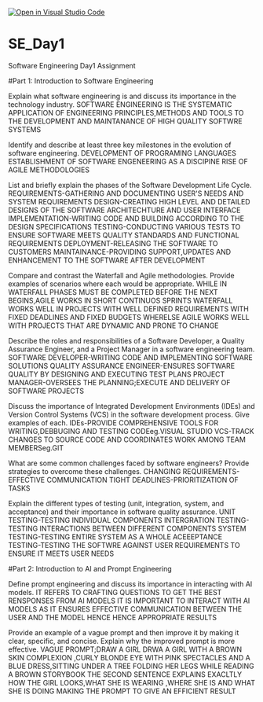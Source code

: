 [![Open in Visual Studio Code](https://classroom.github.com/assets/open-in-vscode-2e0aaae1b6195c2367325f4f02e2d04e9abb55f0b24a779b69b11b9e10269abc.svg)](https://classroom.github.com/online_ide?assignment_repo_id=18376101&assignment_repo_type=AssignmentRepo)
# SE_Day1
Software Engineering Day1 Assignment

#Part 1: Introduction to Software Engineering

Explain what software engineering is and discuss its importance in the technology industry.
SOFTWARE ENGINEERING IS THE SYSTEMATIC APPLICATION OF ENGINEERING PRINCIPLES,METHODS AND TOOLS TO THE DEVELOPMENT AND MAINTANANCE OF HIGH QUALITY SOFTWRE SYSTEMS

Identify and describe at least three key milestones in the evolution of software engineering.
DEVELOPMENT OF PROGRAMING LANGUAGES
ESTABLISHMENT OF SOFTWARE ENGENEERING AS A DISCIPINE
RISE OF AGILE METHODOLOGIES

List and briefly explain the phases of the Software Development Life Cycle.
REQUIREMENTS-GATHERING AND DOCUMENTING USER'S NEEDS AND SYSTEM REQUIREMENTS
DESIGN-CREATING HIGH LEVEL AND DETAILED DESIGNS OF THE SOFTWARE ARCHITECHTURE AND USER INTERFACE
IMPLEMENTATION-WRITING CODE AND BUILDING ACCORDING TO THE DESIGN SPECIFICATIONS
TESTING-CONDUCTING VARIOUS TESTS TO ENSURE SOFTWARE MEETS QUALITY STANDARDS AND FUNCTIONAL REQUIREMENTS
DEPLOYMENT-RELEASING THE SOFTWARE TO CUSTOMERS 
MAINTAINANCE-PROVIDING SUPPORT,UPDATES AND ENHANCEMENT TO THE SOFTWARE AFTER DEVELOPMENT

Compare and contrast the Waterfall and Agile methodologies. Provide examples of scenarios where each would be appropriate.
WHILE IN WATERFALL PHASES MUST BE COMPLETED BEFORE THE NEXT BEGINS,AGILE WORKS IN SHORT CONTINUOS SPRINTS
WATERFALL WORKS WELL IN PROJECTS WITH WELL DEFINED REQUIREMENTS WITH FIXED DEADLINES AND FIXED BUDGETS WHERELSE AGILE WORKS WELL WITH PROJECTS THAT ARE DYNAMIC AND PRONE TO CHANGE

Describe the roles and responsibilities of a Software Developer, a Quality Assurance Engineer, and a Project Manager in a software engineering team.
SOFTWARE DEVELOPER-WRITING CODE AND IMPLEMENTING SOFTWARE SOLUTIONS
QUALITY ASSURANCE ENGINEER-ENSURES SOFTWARE QUALITY BY DESIGNING AND EXECUTING TEST PLANS
PROJECT MANAGER-OVERSEES THE PLANNING;EXECUTE AND DELIVERY OF SOFTWARE PROJECTS

Discuss the importance of Integrated Development Environments (IDEs) and Version Control Systems (VCS) in the software development process. Give examples of each.
IDEs-PROVIDE COMPREHENSIVE TOOLS FOR WRITING,DEBBUGING AND TESTING CODEeg.VISUAL STUDIO
VCS-TRACK CHANGES TO SOURCE CODE AND COORDINATES WORK AMONG TEAM MEMBERSeg.GIT

What are some common challenges faced by software engineers? Provide strategies to overcome these challenges.
CHANGING REQUIREMENTS-EFFECTIVE COMMUNICATION
TIGHT DEADLINES-PRIORITIZATION OF TASKS

Explain the different types of testing (unit, integration, system, and acceptance) and their importance in software quality assurance.
UNIT TESTING-TESTING INDIVIDUAL COMPONENTS
INTERGRATION TESTING- TESTING INTERACTIONS BETWEEN DIFFERENT COMPONENTS
SYSTEM TESTING-TESTING ENTIRE SYSTEM AS A WHOLE
ACEEEPTANCE TESTING-TESTING THE SOFTWRE AGAINST USER REQUIREMENTS TO ENSURE IT MEETS USER NEEDS

#Part 2: Introduction to AI and Prompt Engineering


Define prompt engineering and discuss its importance in interacting with AI models.
IT REFERS TO CRAFTING QUESTIONS TO GET THE BEST RENSPONSES FROM AI MODELS
IT IS IMPORTANT TO INTERACT WITH AI MODELS AS IT ENSURES EFFECTIVE COMMUNICATION BETWEEN THE USER AND THE MODEL HENCE HENCE APPROPRIATE RESULTS

Provide an example of a vague prompt and then improve it by making it clear, specific, and concise. Explain why the improved prompt is more effective.
VAGUE PROMPT;DRAW A GIRL
DRWA A GIRL WITH A BROWN SKIN COMPLEXION ,CURLY BLONDE EYE WITH PINK SPECTACLES AND A BLUE DRESS,SITTING UNDER A TREE FOLDING HER LEGS WHILE READING A BROWN STORYBOOK
THE SECOND SENTENCE EXPLAINS EXACLTLY HOW THE GIRL LOOKS,WHAT SHE IS WEARING ,WHERE SHE IS AND WHAT SHE IS DOING MAKING THE PROMPT TO GIVE AN EFFICIENT RESULT
